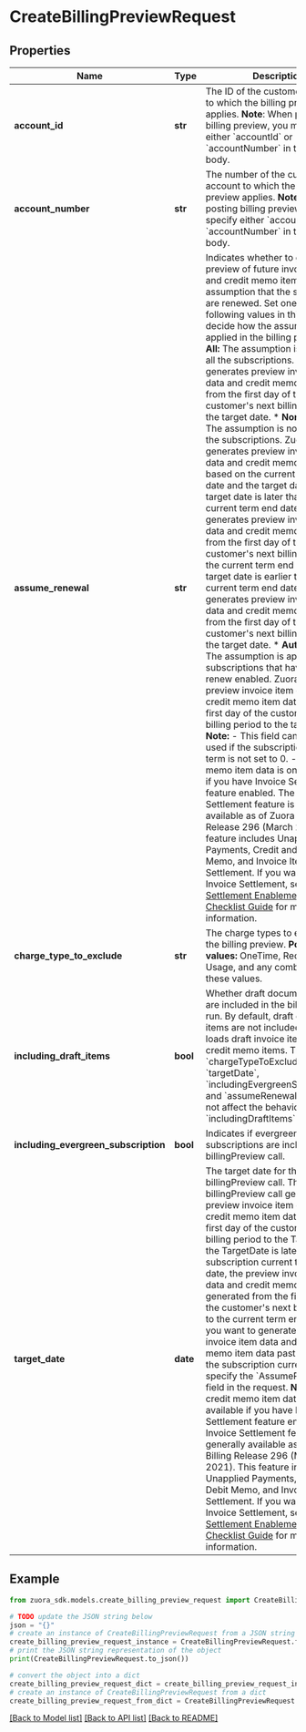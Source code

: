 # CreateBillingPreviewRequest


## Properties

Name | Type | Description | Notes
------------ | ------------- | ------------- | -------------
**account_id** | **str** | The ID of the customer account to which the billing preview applies.  **Note**: When posting billing preview, you must specify either &#x60;accountId&#x60; or &#x60;accountNumber&#x60; in the request body.  | [optional] 
**account_number** | **str** | The number of the customer account to which the billing preview applies.  **Note**: When posting billing preview, you must specify either &#x60;accountId&#x60; or &#x60;accountNumber&#x60; in the request body.  | [optional] 
**assume_renewal** | **str** | Indicates whether to generate a preview of future invoice items and credit memo items with the assumption that the subscriptions are renewed.  Set one of the following values in this field to decide how the assumption is applied in the billing preview.    * **All:** The assumption is applied to all the subscriptions. Zuora generates preview invoice item data and credit memo item data from the first day of the customer&#39;s next billing period to the target date.      * **None:** (Default) The assumption is not applied to the subscriptions. Zuora generates preview invoice item data and credit memo item data based on the current term end date and the target date.        * If the target date is later than the current term end date, Zuora generates preview invoice item data and credit memo item data from the first day of the customer&#39;s next billing period to the current term end date.      * If the target date is earlier than the current term end date, Zuora generates preview invoice item data and credit memo item data from the first day of the customer&#39;s next billing period to the target date.    * **Autorenew:** The assumption is applied to the subscriptions that have auto-renew enabled. Zuora generates preview invoice item data and credit memo item data from the first day of the customer&#39;s next billing period to the target date.  **Note:**    - This field can only be used if the subscription renewal term is not set to 0.           - The credit memo item data is only available if you have Invoice Settlement feature enabled. The Invoice Settlement feature is generally available as of Zuora Billing Release 296 (March 2021). This feature includes Unapplied Payments, Credit and Debit Memo, and Invoice Item Settlement. If you want to enable Invoice Settlement, see [Invoice Settlement Enablement and Checklist Guide](https://knowledgecenter.zuora.com/Billing/Billing_and_Payments/Invoice_Settlement/Invoice_Settlement_Migration_Checklist_and_Guide) for more information.  | [optional] 
**charge_type_to_exclude** | **str** | The charge types to exclude from the billing preview.  **Possible values:** OneTime, Recurring, Usage, and any combination of these values.  | [optional] 
**including_draft_items** | **bool** | Whether draft document items are included in the billing preview run. By default, draft document items are not included.  This field loads draft invoice items and credit memo items. The &#x60;chargeTypeToExclude&#x60;, &#x60;targetDate&#x60;, &#x60;includingEvergreenSubscription&#x60;, and &#x60;assumeRenewal&#x60; fields do not affect the behavior of the &#x60;includingDraftItems&#x60; field.            | [optional] 
**including_evergreen_subscription** | **bool** | Indicates if evergreen subscriptions are included in the billingPreview call.  | [optional] 
**target_date** | **date** | The target date for the billingPreview call. The billingPreview call generates preview invoice item data and credit memo item data from the first day of the customer&#39;s next billing period to the TargetDate.   If the TargetDate is later than the subscription current term end date, the preview invoice item data and credit memo item data is generated from the first day of the customer&#39;s next billing period to the current term end date. If you want to generate preview invoice item data and credit memo item data past the end of the subscription current term, specify the &#x60;AssumeRenewal&#x60; field in the request.   **Note:** The credit memo item data is only available if you have Invoice Settlement feature enabled. The Invoice Settlement feature is generally available as of Zuora Billing Release 296 (March 2021). This feature includes Unapplied Payments, Credit and Debit Memo, and Invoice Item Settlement. If you want to enable Invoice Settlement, see [Invoice Settlement Enablement and Checklist Guide](https://knowledgecenter.zuora.com/Billing/Billing_and_Payments/Invoice_Settlement/Invoice_Settlement_Migration_Checklist_and_Guide) for more information.  | 

## Example

```python
from zuora_sdk.models.create_billing_preview_request import CreateBillingPreviewRequest

# TODO update the JSON string below
json = "{}"
# create an instance of CreateBillingPreviewRequest from a JSON string
create_billing_preview_request_instance = CreateBillingPreviewRequest.from_json(json)
# print the JSON string representation of the object
print(CreateBillingPreviewRequest.to_json())

# convert the object into a dict
create_billing_preview_request_dict = create_billing_preview_request_instance.to_dict()
# create an instance of CreateBillingPreviewRequest from a dict
create_billing_preview_request_from_dict = CreateBillingPreviewRequest.from_dict(create_billing_preview_request_dict)
```
[[Back to Model list]](../README.md#documentation-for-models) [[Back to API list]](../README.md#documentation-for-api-endpoints) [[Back to README]](../README.md)


